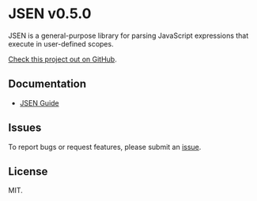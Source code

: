 # JSEN v0.5.0

JSEN is a general-purpose library for parsing JavaScript expressions that execute in user-defined scopes.

[Check this project out on GitHub](https://github.com/web-native/jsen).

## Documentation

+ [JSEN Guide](https://docs.web-native.dev/jsen/v050/guide.md)

## Issues

To report bugs or request features, please submit an [issue](https://github.com/web-native/jsen/issues).

## License

MIT.
